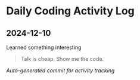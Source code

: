 # Daily Coding Activity Log

## 2024-12-10

Learned something interesting

> Talk is cheap. Show me the code.

*Auto-generated commit for activity tracking*
